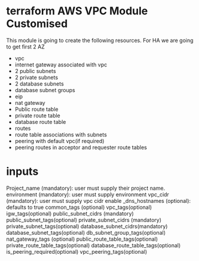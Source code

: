 # terraform AWS VPC Module Customised

This module is going to create the following resources. For HA we are going to get first 2 AZ

* vpc
* internet gateway associated with vpc
* 2 public subnets
* 2 private subnets
* 2 database subnets
* database subnet groups
* eip
* nat gateway
* Public route table
* private route table
* database route table
* routes
* route table associations with subnets
* peering with default vpc(if required)
* peering routes in acceptor and requester route tables

# inputs
Project_name (mandatory): user must supply their project name.
environment (mandatory): user must supply environment
vpc_cidr (mandatory): user must supply vpc cidr
enable _dns_hostnames (optional): defaults to true
common_tags (optional)
vpc_tags(optional)
igw_tags(optional)
public_subnet_cidrs (mandatory)
public_subnet_tags(optional)
private_subnet_cidrs (mandatory)
private_subnet_tags(optional)
database_subnet_cidrs(mandatory)
database_subnet_tags(optional)
db_subnet_group_tags(optional)
nat_gateway_tags (optional)
public_route_table_tags(optional)
private_route_table_tags(optional)
database_route_table_tags(optional)
is_peering_required(optional)
vpc_peering_tags(optional)